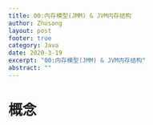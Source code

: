 ```yaml
---
title: 00:内存模型(JMM) & JVM内存结构
author: Zhusong
layout: post
footer: true
category: Java
date: 2020-3-19
excerpt: "00:内存模型(JMM) & JVM内存结构"
abstract: ""
---
```


# 概念
